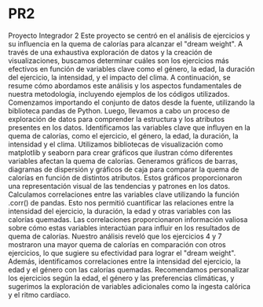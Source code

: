 # PR2
 Proyecto Integrador 2
Este proyecto se centró en el análisis de ejercicios y su influencia en la quema de calorías para alcanzar el "dream weight". A través de una exhaustiva exploración de datos y la creación de visualizaciones, buscamos determinar cuáles son los ejercicios más efectivos en función de variables clave como el género, la edad, la duración del ejercicio, la intensidad, y el impacto del clima. A continuación, se resume cómo abordamos este análisis y los aspectos fundamentales de nuestra metodología, incluyendo ejemplos de los códigos utilizados.
Comenzamos importando el conjunto de datos desde la fuente, utilizando la biblioteca pandas de Python. Luego, llevamos a cabo un proceso de exploración de datos para comprender la estructura y los atributos presentes en los datos. Identificamos las variables clave que influyen en la quema de calorías, como el ejercicio, el género, la edad, la duración, la intensidad y el clima.
Utilizamos bibliotecas de visualización como matplotlib y seaborn para crear gráficos que ilustran cómo diferentes variables afectan la quema de calorías. Generamos gráficos de barras, diagramas de dispersión y gráficos de caja para comparar la quema de calorías en función de distintos atributos. Estos gráficos proporcionaron una representación visual de las tendencias y patrones en los datos.
Calculamos correlaciones entre las variables clave utilizando la función .corr() de pandas. Esto nos permitió cuantificar las relaciones entre la intensidad del ejercicio, la duración, la edad y otras variables con las calorías quemadas. Las correlaciones proporcionaron información valiosa sobre cómo estas variables interactúan para influir en los resultados de quema de calorías.
Nuestro análisis reveló que los ejercicios 4 y 7 mostraron una mayor quema de calorías en comparación con otros ejercicios, lo que sugiere su efectividad para lograr el "dream weight". Además, identificamos correlaciones entre la intensidad del ejercicio, la edad y el género con las calorías quemadas. Recomendamos personalizar los ejercicios según la edad, el género y las preferencias climáticas, y sugerimos la exploración de variables adicionales como la ingesta calórica y el ritmo cardíaco.